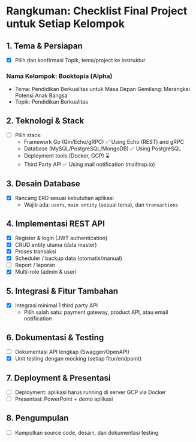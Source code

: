 # Rangkuman: Checklist Final Project untuk Setiap Kelompok

## 1. Tema & Persiapan
- [x] Pilih dan konfirmasi Topik, tema/project ke instruktur
### Nama Kelompok: Booktopia (Alpha)
- Tema: Pendidikan Berkualitas untuk Masa Depan Gemilang: Merangkai Potensi Anak Bangsa
- Topik: Pendidikan Berkualitas

## 2. Teknologi & Stack
- [ ] Pilih stack:
  - Framework Go (Gin/Echo/gRPC)        ✅ Using Echo (REST) and gRPC
  - Database (MySQL/PostgreSQL/MongoDB) ✅ Using PostgreSQL
  - Deployment tools (Docker, GCP)      ⌛
  - Third Party API                     ✅ Using mail notification (mailtrap.io)

## 3. Desain Database
- [x] Rancang ERD sesuai kebutuhan aplikasi
  - Wajib ada: `users`, `main entity` (sesuai tema), dan `transactions`

## 4. Implementasi REST API
- [x] Register & login (JWT authentication)
- [x] CRUD entity utama (data master)
- [x] Proses transaksi
- [x] Scheduler / backup data (otomatis/manual)
- [ ] Report / laporan
- [x] Multi-role (admin & user)

## 5. Integrasi & Fitur Tambahan
- [x] Integrasi minimal 1 third party API
  - Pilih salah satu: payment gateway, product API, atau email notification

## 6. Dokumentasi & Testing
- [ ] Dokumentasi API lengkap (Swagger/OpenAPI)
- [x] Unit testing dengan mocking (setiap fitur/endpoint)

## 7. Deployment & Presentasi
- [ ] Deployment: aplikasi harus running di server GCP via Docker
- [ ] Presentasi: PowerPoint + demo aplikasi

## 8. Pengumpulan
- [ ] Kumpulkan source code, desain, dan dokumentasi testing
